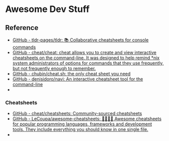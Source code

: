 # Awesome Dev Stuff

## Reference

- [GitHub - tldr-pages/tldr: 📚 Collaborative cheatsheets for console commands](https://github.com/tldr-pages/tldr)
- [GitHub - cheat/cheat: cheat allows you to create and view interactive cheatsheets on the command-line. It was designed to help remind *nix system administrators of options for commands that they use frequently, but not frequently enough to remember.](https://github.com/cheat/cheat)
- [GitHub - chubin/cheat.sh: the only cheat sheet you need](https://github.com/chubin/cheat.sh)
- [GitHub - denisidoro/navi: An interactive cheatsheet tool for the command-line](https://github.com/denisidoro/navi)
- 





### Cheatsheets

- [GitHub - cheat/cheatsheets: Community-sourced cheatsheets](https://github.com/cheat/cheatsheets)
- [GitHub - LeCoupa/awesome-cheatsheets: 👩‍💻👨‍💻 Awesome cheatsheets for popular programming languages, frameworks and development tools. They include everything you should know in one single file.](https://github.com/LeCoupa/awesome-cheatsheets)
- 
